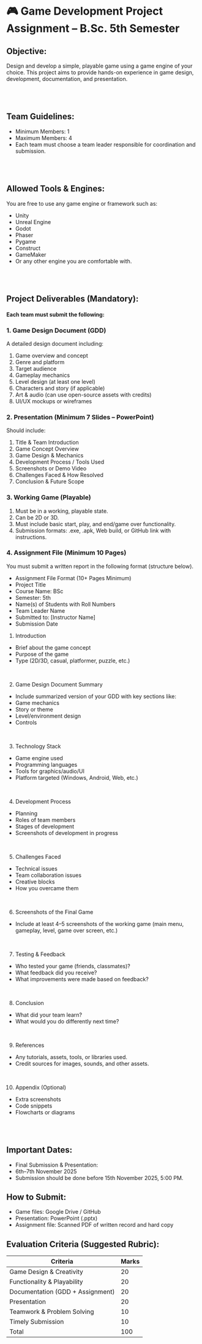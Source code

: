 # 🎮 Game Development Project Assignment – B.Sc. 5th Semester

## Objective:

Design and develop a simple, playable game using a game engine of your choice. This project aims to provide hands-on experience in game design, development, documentation, and presentation.

<br>
<br>

## Team Guidelines:

- Minimum Members: 1
- Maximum Members: 4
- Each team must choose a team leader responsible for coordination and submission.

<br>
<br>

## Allowed Tools & Engines:

You are free to use any game engine or framework such as:

- Unity
- Unreal Engine
- Godot
- Phaser
- Pygame
- Construct
- GameMaker
- Or any other engine you are comfortable with.

<br>
<br>

## Project Deliverables (Mandatory):

#### Each team must submit the following:

### 1. Game Design Document (GDD)

A detailed design document including:

1. Game overview and concept
1. Genre and platform
1. Target audience
1. Gameplay mechanics
1. Level design (at least one level)
1. Characters and story (if applicable)
1. Art & audio (can use open-source assets with credits)
1. UI/UX mockups or wireframes

### 2. Presentation (Minimum 7 Slides – PowerPoint)

Should include:

1. Title & Team Introduction
1. Game Concept Overview
1. Game Design & Mechanics
1. Development Process / Tools Used
1. Screenshots or Demo Video
1. Challenges Faced & How Resolved
1. Conclusion & Future Scope

### 3. Working Game (Playable)

1. Must be in a working, playable state.
1. Can be 2D or 3D.
1. Must include basic start, play, and end/game over functionality.
1. Submission formats: .exe, .apk, Web build, or GitHub link with instructions.

### 4. Assignment File (Minimum 10 Pages)

You must submit a written report in the following format (structure below).

- Assignment File Format (10+ Pages Minimum)
- Project Title
- Course Name: BSc
- Semester: 5th
- Name(s) of Students with Roll Numbers
- Team Leader Name
- Submitted to: [Instructor Name]
- Submission Date

1. Introduction

- Brief about the game concept
- Purpose of the game
- Type (2D/3D, casual, platformer, puzzle, etc.)

<br>

2. Game Design Document Summary

- Include summarized version of your GDD with key sections like:
- Game mechanics
- Story or theme
- Level/environment design
- Controls

<br>

3. Technology Stack

- Game engine used
- Programming languages
- Tools for graphics/audio/UI
- Platform targeted (Windows, Android, Web, etc.)

<br>

4. Development Process

- Planning
- Roles of team members
- Stages of development
- Screenshots of development in progress

<br>

5. Challenges Faced

- Technical issues
- Team collaboration issues
- Creative blocks
- How you overcame them

<br>

6. Screenshots of the Final Game

- Include at least 4–5 screenshots of the working game (main menu, gameplay, level, game over screen, etc.)

<br>

7. Testing & Feedback

- Who tested your game (friends, classmates)?
- What feedback did you receive?
- What improvements were made based on feedback?

<br>

8. Conclusion

- What did your team learn?
- What would you do differently next time?

<br>

9. References

- Any tutorials, assets, tools, or libraries used.
- Credit sources for images, sounds, and other assets.

<br>

10. Appendix (Optional)

- Extra screenshots
- Code snippets
- Flowcharts or diagrams

<br>
<br>

## Important Dates:

- Final Submission & Presentation:
- 6th–7th November 2025
- Submission should be done before 15th November 2025, 5:00 PM.

## How to Submit:

- Game files: Google Drive / GitHub
- Presentation: PowerPoint (.pptx)
- Assignment file: Scanned PDF of written record and hard copy

## Evaluation Criteria (Suggested Rubric):

| Criteria                         | Marks |
| -------------------------------- | ----- |
| Game Design & Creativity         | 20    |
| Functionality & Playability      | 20    |
| Documentation (GDD + Assignment) | 20    |
| Presentation                     | 20    |
| Teamwork & Problem Solving       | 10    |
| Timely Submission                | 10    |
| Total                            | 100   |
